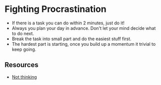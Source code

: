 # Fighting Procrastination

- If there is a task you can do within 2 minutes, just do it!
- Always you plan your day in advance. Don't let your mind decide what to do next.
- Break the task into small part and do the easiest stuff first.
- The hardest part is starting, once you build up a momentum it trivial to keep going.

## Resources

- [Not thinking](http://tiffanymatthe.com/not-thinking)